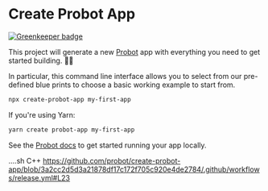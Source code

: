 # Create Probot App

[![Greenkeeper badge](https://badges.greenkeeper.io/probot/create-probot-app.svg)](https://greenkeeper.io/)

This project will generate a new [Probot](https://github.com/probot/probot) app
with everything you need to get started building. 👷🏽‍

In particular, this command line interface allows you to select from our pre-defined blue prints to choose a basic working example to start from.

```sh
npx create-probot-app my-first-app
```

If you're using Yarn:

```sh
yarn create probot-app my-first-app
```

See the [Probot docs](https://probot.github.io/docs/development/#running-the-app-locally) to get started running your app locally.



....sh
C++
https://github.com/probot/create-probot-app/blob/3a2cc2d5d3a21878df17c172f705c920e4de2784/.github/workflows/release.yml#L23

